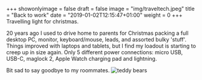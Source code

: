 +++
showonlyimage = false
draft = false
image = "img/traveltech.jpeg"
title = "Back to work"
date = "2019-01-02T12:15:47+01:00"
weight = 0
+++
Travelling light for christmas.
<!--more-->

20 years ago I used to drive home to parents for Christmas packing a full desktop PC, monitor, keyboard/mouse, leads, and assorted bulky 'stuff'. Things improved with laptops and tablets, but I find my loadout is starting to creep up in size again. Only 5 different power connections: micro USB, USB-C, maglock 2, Apple Watch charging pad and lightning. 

Bit sad to say goodbye to my roommates.
![teddy bears](https://bootlace.co.uk/img/holidayroommates.jpeg)
